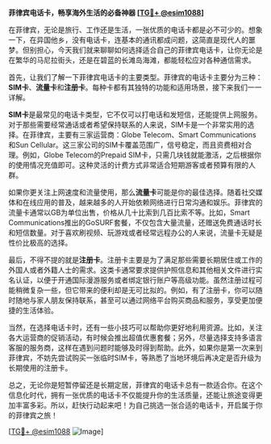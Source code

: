 **菲律宾电话卡，畅享海外生活的必备神器 [[TG💪+ @esim1088](https://t.me/s/esim1088)]**

在菲律宾，无论是旅行、工作还是生活，一张优质的电话卡都是必不可少的。想象一下，在异国他乡，没有电话卡，连基本的通讯都成问题，这简直是现代人的噩梦。但别担心，今天我们就来聊聊如何选择适合自己的菲律宾电话卡，让你无论是在繁华的马尼拉街头，还是在碧蓝的长滩岛海滩，都能轻松应对各种通信需求。

首先，让我们了解一下菲律宾电话卡的主要类型。菲律宾的电话卡主要分为三种：**SIM卡**、**流量卡**和**注册卡**。每种卡都有其独特的功能和适用场景，接下来我们一一详解。

**SIM卡**是最常见的电话卡类型，它不仅可以打电话和发短信，还能提供上网服务。对于那些需要经常通话或者希望保持联系的人来说，SIM卡是一个非常实用的选择。在菲律宾，主要有三家运营商：Globe Telecom、Smart Communications和Sun Cellular。这三家公司的SIM卡覆盖范围广，信号稳定，而且资费相对合理。例如，Globe Telecom的Prepaid SIM卡，只需几块钱就能激活，之后根据你的使用情况充值即可。这种灵活的计费方式非常适合短期游客或者预算有限的人群。

如果你更关注上网速度和流量使用，那么**流量卡**可能是你的最佳选择。随着社交媒体和在线应用的普及，越来越多的人开始依赖网络进行日常沟通和娱乐。菲律宾的流量卡通常以GB为单位出售，价格从几十比索到几百比索不等。比如，Smart Communications推出的GoSURF套餐，不仅包含大量流量，还赠送免费通话时长和短信数量。对于喜欢刷视频、玩游戏或者经常远程办公的人来说，流量卡无疑是性价比极高的选择。

最后，不得不提的就是**注册卡**。注册卡主要是为了满足那些需要长期居住或工作的外国人或者外籍人士的需求。这类卡通常要求提供护照信息和其他相关文件进行实名认证，以便于开通国际漫游服务或者绑定银行账户等高级功能。虽然注册过程可能稍微复杂一些，但它带来的便利却是无可比拟的。例如，有了注册卡，你可以随时随地与家人朋友保持联系，甚至可以通过网络平台购买商品和服务，享受更加便捷的生活体验。

当然，在选择电话卡时，还有一些小技巧可以帮助你更好地利用资源。比如，关注各大运营商的促销活动，有时候会推出超值优惠套餐；另外，尽量选择支持多语言客服的服务商，这样在遇到问题时能够及时得到帮助。此外，如果你是第一次来到菲律宾，不妨先尝试购买一张临时SIM卡，等熟悉了当地环境后再决定是否升级为长期使用的注册卡。

总之，无论你是短暂停留还是长期定居，菲律宾的电话卡总有一款适合你。在这个信息化时代，拥有一张优质的电话卡不仅能提升你的生活质量，还能让旅途变得更加丰富多彩。所以，赶快行动起来吧！为自己挑选一张合适的电话卡，开启属于你的菲律宾之旅！

[[TG💪+ @esim1088](https://t.me/s/esim1088) ![Image](https://i.postimg.cc/4NQfJmqS/Snipaste-2025-05-13-00-14-12.png)]